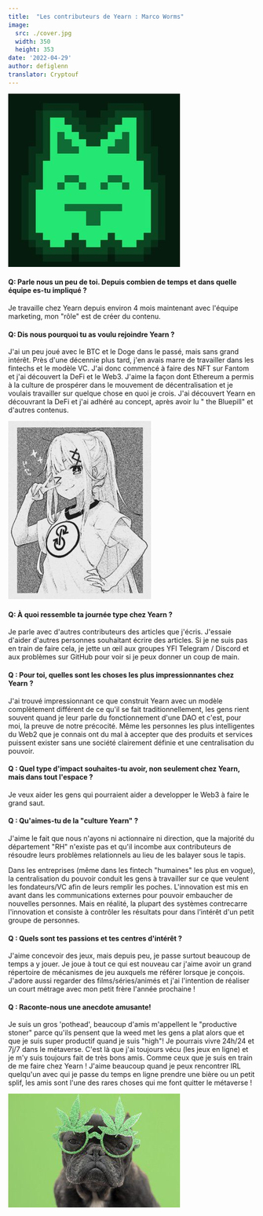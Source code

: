 ```yaml
---
title:  "Les contributeurs de Yearn : Marco Worms"
image:
  src: ./cover.jpg
  width: 350
  height: 353
date: '2022-04-29'
author: defiglenn
translator: Cryptouf
---
```


![](cover.jpg?w=350&h=353)

#### Q: Parle nous un peu de toi. Depuis combien de temps et dans quelle équipe es-tu impliqué ?

Je travaille chez Yearn depuis environ 4 mois maintenant avec l'équipe marketing, mon "rôle" est de créer du contenu.

#### Q: Dis nous pourquoi tu as voulu rejoindre Yearn ?

J'ai un peu joué avec le BTC et le Doge dans le passé, mais sans grand intérêt. Près d'une décennie plus tard, j'en avais marre de travailler dans les fintechs et le modèle VC. J'ai donc commencé à faire des NFT sur Fantom et j'ai découvert la DeFi et le Web3. J'aime la façon dont Ethereum a permis à la culture de prospérer dans le mouvement de décentralisation et je voulais travailler sur quelque chose en quoi je crois. J'ai découvert Yearn en découvrant la DeFi et j'ai adhéré au concept, après avoir lu " the Bluepill" et d'autres contenus.

![](image2.jpg?w=291&h=363)

#### Q: À quoi ressemble ta journée type chez Yearn ?

Je parle avec d'autres contributeurs des articles que j'écris. J'essaie d'aider d'autres personnes souhaitant écrire des articles. Si je ne suis pas en train de faire cela, je jette un œil aux groupes YFI Telegram / Discord et aux problèmes sur GitHub pour voir si je peux donner un coup de main.


#### Q : Pour toi, quelles sont les choses les plus impressionnantes chez Yearn ?

J'ai trouvé impressionnant ce que construit Yearn avec un modèle complètement différent de ce qu'il se fait traditionnellement, les gens rient souvent quand je leur parle du fonctionnement d'une DAO et c'est, pour moi, la preuve de notre précocité. Même les personnes les plus intelligentes du  Web2 que je connais ont du mal à accepter que des produits et services puissent exister sans une société clairement définie et une centralisation du pouvoir.

#### Q : Quel type d'impact souhaites-tu avoir, non seulement chez Yearn, mais dans tout l'espace ?

Je veux aider les gens qui pourraient aider a developper le Web3 à faire le grand saut.

#### Q : Qu'aimes-tu de la "culture Yearn" ?

J'aime le fait que nous n'ayons ni actionnaire ni direction, que la majorité du département "RH" n'existe pas et qu'il incombe aux contributeurs de résoudre leurs problèmes relationnels au lieu de les balayer sous le tapis.

Dans les entreprises (même dans les fintech "humaines" les plus en vogue), la centralisation du pouvoir conduit les gens à travailler sur ce que veulent les fondateurs/VC afin de leurs remplir les poches. L'innovation est mis en avant dans les communications externes pour pouvoir embaucher de nouvelles personnes. Mais en réalité, la plupart des systèmes contrecarre l'innovation et consiste à contrôler les résultats pour dans l’intérêt d'un petit groupe de personnes.

#### Q : Quels sont tes passions et tes centres d'intérêt ?

J'aime concevoir des jeux, mais depuis peu, je passe surtout beaucoup de temps a y jouer. Je joue à tout ce qui est nouveau car j'aime avoir un grand répertoire de mécanismes de jeu auxquels me référer lorsque je conçois. J'adore aussi regarder des films/séries/animés et j'ai l'intention de réaliser un court métrage avec mon petit frère l'année prochaine !

#### Q : Raconte-nous une anecdote amusante!

Je suis un gros 'pothead', beaucoup d'amis m'appellent le "productive stoner" parce qu'ils pensent que la weed met les gens a plat alors que et que je suis super productif quand je suis "high"! Je pourrais vivre 24h/24 et 7j/7 dans le métaverse. C'est là que j'ai toujours vécu (les jeux en ligne) et je m'y suis toujours fait de très bons amis. Comme ceux que je suis en train de me faire chez Yearn ! J'aime beaucoup quand je peux rencontrer IRL quelqu'un avec qui je passe du temps en ligne prendre une bière ou un petit splif, les amis sont l'une des rares choses qui me font quitter le métaverse !

![](image3.jpg?w=350&h=232)
